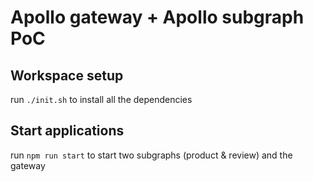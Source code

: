 # Apollo gateway + Apollo subgraph PoC

## Workspace setup
 run `./init.sh` to install all the dependencies

## Start applications
run `npm run start` to start two subgraphs (product & review) and the gateway
